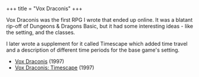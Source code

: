 +++
title = "Vox Draconis"
+++

Vox Draconis was the first RPG I wrote that ended up online. It was a blatant
rip-off of Dungeons & Dragons Basic, but it had some interesting ideas - like
the setting, and the classes.

I later wrote a supplement for it called Timescape which added time travel and
a description of different time periods for the base game's setting.

-   [Vox Draconis](https://dungeonhack.nyc3.digitaloceanspaces.com/rpgs/voxdraconis.pdf) (1997)
-   [Vox Draconis: Timescape](https://dungeonhack.nyc3.digitaloceanspaces.com/rpgs/timescape.pdf) (1997)
